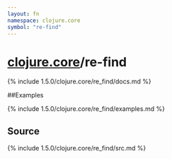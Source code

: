 ```yaml
---
layout: fn
namespace: clojure.core
symbol: "re-find"
---
```


# [clojure.core](../)/re-find

{% include 1.5.0/clojure.core/re_find/docs.md %}

##Examples

{% include 1.5.0/clojure.core/re_find/examples.md %}
## Source
{% include 1.5.0/clojure.core/re_find/src.md %}

